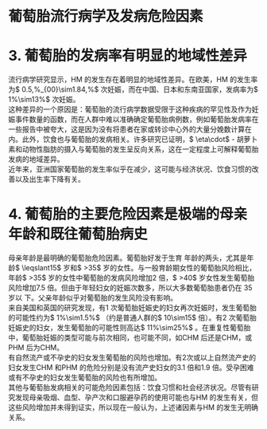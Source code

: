 # 葡萄胎流行病学及发病危险因素  
# 3. 葡萄胎的发病率有明显的地域性差异  
流行病学研究显示，HM 的发生存在着明显的地域性差异。在欧美，HM 的发生率为$ 0.5\,\%_{00}\sim1.84\,\%$ 次妊娠，而在中国、日本和东南亚国家，发病率为$ 1\%\sim13\%$ 次妊娠。  
这种差异的一个原因是：葡萄胎的流行病学数据受限于这种疾病的罕见性及作为妊娠事件数量的函数，而在人群中难以准确确定葡萄胎病例数，例如葡萄胎发病率在一些报告中被夸大，这是因为没有将患者在家或转诊中心外的大量分娩数计算在内。此外，饮食也与葡萄胎的发病相关。许多研究已证明，$ \eta\cdot$ - 胡萝卜素和动物性脂肪的摄入与葡萄胎的发生呈反向关系，这在一定程度上可解释葡萄胎发病的地域差异。  
近年来，亚洲国家葡萄胎的发生率似乎在减少，这可能与经济状况、饮食习惯的改善以及出生率下降有关。  
# 4. 葡萄胎的主要危险因素是极端的母亲年龄和既往葡萄胎病史  
母亲年龄是最明确的葡萄胎危险因素。葡萄胎好发于生育 年龄的两头，尤其是年龄$ \leqslant15$  岁和$ >35$  岁的女性。与一般育龄期女性的葡萄胎风险相比，年龄$ >35$  岁的女性中葡萄胎的发病风险增加2 倍，$ >40$  岁女性发生葡萄胎风险增加7.5 倍。但由于年轻妇女的妊娠次数多，所以大多数葡萄胎患者仍在 35  岁以 下。父亲年龄似乎对葡萄胎的发生风险没有影响。  
来自美国和英国的研究发现，有1 次葡萄胎妊娠史的妇女再次妊娠时，发生葡萄胎的可能性约为$ 1\%\sim1.5\%$ （约是普通人群的$ 10\sim15$  倍）。有2 次葡萄胎妊娠史的妇女，发生葡萄胎的可能性则高达$ 11\%\sim25\%$ 。在重复性葡萄胎中，葡萄胎妊娠的类型可能与前次相同，也可能不同，如CHM 后还是CHM，或PHM 后为CHM。  
有自然流产或不孕史的妇女发生葡萄胎的风险也增加。有2次或以上自然流产史的妇女发生CHM 和PHM 的危险分别是没有流产史妇女的3.1 倍和1.9 倍。受孕困难或有不孕史的妇女发生葡萄胎的风险也有所增加。  
其他与葡萄胎发病相关的可能危险因素包括：饮食习惯和社会经济状况。尽管有研究发现母亲吸烟、血型、孕产次和口服避孕药的使用可能也与HM 的发生有关，但这些风险增加并未得到证实，所以现在一般认为，上述诸因素与HM 的发生无明确 关系。  